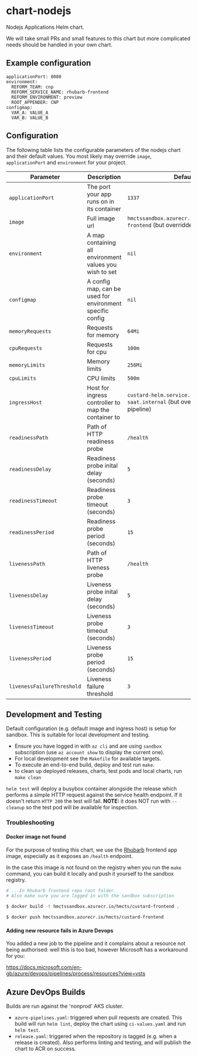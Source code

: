 # chart-nodejs

Nodejs Applications Helm chart.

We will take small PRs and small features to this chart but more complicated needs should be handled in your own chart.

## Example configuration

```
applicationPort: 8080
environment:
  REFORM_TEAM: cnp
  REFORM_SERVICE_NAME: rhubarb-frontend
  REFORM_ENVIRONMENT: preview
  ROOT_APPENDER: CNP
configmap:
  VAR_A: VALUE_A
  VAR_B: VALUE_B
```

## Configuration

The following table lists the configurable parameters of the nodejs chart and their default values.
You most likely may override `image`, `applicationPort` and `environment` for your project.

| Parameter                  | Description                                               | Default                                                                        |
| -------------------------- | --------------------------------------------------------- | ------------------------------------------------------------------------------ |
| `applicationPort`          | The port your app runs on in its container                | `1337`                                                                         |
| `image`                    | Full image url                                            | `hmctssandbox.azurecr.io/hmcts/custard-frontend` (but overridden by pipeline)  |
| `environment`              | A map containing all environment values you wish to set   | `nil`                                                                          |
| `configmap`                | A config map, can be used for environment specific config | `nil`                                                                          |
| `memoryRequests`           | Requests for memory                                       | `64Mi`                                                                         |
| `cpuRequests`              | Requests for cpu                                          | `100m`                                                                         |
| `memoryLimits`             | Memory limits                                             | `256Mi`                                                                        |
| `cpuLimits`                | CPU limits                                                | `500m`                                                                         |
| `ingressHost`              | Host for ingress controller to map the container to       | `custard-helm.service.core-compute-saat.internal` (but overridden by pipeline) |
| `readinessPath`            | Path of HTTP readiness probe                              | `/health`                                                                      |
| `readinessDelay`           | Readiness probe inital delay (seconds)                    | `5`                                                                            |
| `readinessTimeout`         | Readiness probe timeout (seconds)                         | `3`                                                                            |
| `readinessPeriod`          | Readiness probe period (seconds)                          | `15`                                                                           |
| `livenessPath`             | Path of HTTP liveness probe                               | `/health`                                                                      |
| `livenessDelay`            | Liveness probe inital delay (seconds)                     | `5`                                                                            |
| `livenessTimeout`          | Liveness probe timeout (seconds)                          | `3`                                                                            |
| `livenessPeriod`           | Liveness probe period (seconds)                           | `15`                                                                           |
| `livenessFailureThreshold` | Liveness failure threshold                                | `3`                                                                            |

## Development and Testing

Default configuration (e.g. default image and ingress host) is setup for sandbox. This is suitable for local development and testing.

- Ensure you have logged in with `az cli` and are using `sandbox` subscription (use `az account show` to display the current one).
- For local development see the `Makefile` for available targets.
- To execute an end-to-end build, deploy and test run `make`.
- to clean up deployed releases, charts, test pods and local charts, run `make clean`

`helm test` will deploy a busybox container alongside the release which performs a simple HTTP request against the service health endpoint. If it doesn't return `HTTP 200` the test will fail. **NOTE:** it does NOT run with `--cleanup` so the test pod will be available for inspection.

### Troubleshooting

#### Docker image not found

For the purpose of testing this chart, we use the [Rhubarb](https://github.com/hmcts/cnp-rhubarb-frontend) frontend app image, especially as it exposes an `/health` endpoint.

In the case this image is not found on the registry when you run the `make` command, you can build it locally and push it yourself to the sandbox registry.

```bash
# ...In Rhubarb frontend repo root folder.
# Also make sure you are logged in with the sandbox subscription

$ docker build -t hmctssandbox.azurecr.io/hmcts/custard-frontend .

$ docker push hmctssandbox.azurecr.io/hmcts/custard-frontend
```

#### Adding new resource fails in Azure Devops

You added a new job to the pipeline and it complains about a resource not being authorised: well this is too bad, however Microsoft has a workaround for you:

https://docs.microsoft.com/en-gb/azure/devops/pipelines/process/resources?view=vsts

## Azure DevOps Builds

Builds are run against the 'nonprod' AKS cluster.

- `azure-pipelines.yaml`: triggered when pull requests are created. This build will run `helm lint`, deploy the chart using `ci-values.yaml` and run `helm test`.
- `release.yaml`: triggered when the repository is tagged (e.g. when a release is created). Also performs linting and testing, and will publish the chart to ACR on success.
